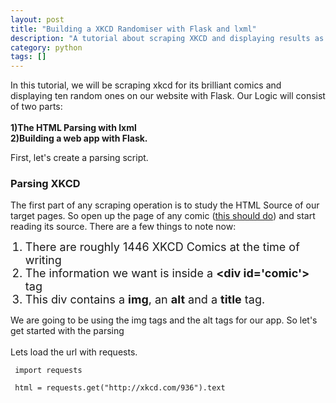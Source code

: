 ```yaml
---
layout: post
title: "Building a XKCD Randomiser with Flask and lxml"
description: "A tutorial about scraping XKCD and displaying results as a web app with Flask."
category: python  
tags: []
---
```


In this tutorial, we will be scraping xkcd for its brilliant comics and displaying ten random ones on our website with Flask.
Our Logic will consist of two parts:<br/><br/>
<b>1)The HTML Parsing with lxml</br>
2)Building a web app with Flask.</b></br>

First, let's create a parsing script.
<h3>Parsing XKCD</h3>
<p>The first part of any scraping operation is to study the HTML Source of our target pages. So open up the page of any comic (<a href="http://xkcd.com/936/">this should do</a>) and start reading its source.
	There are a few things to note now:</p>
	<ol style="padding-bottom: 0px;">
		<li style="font-size:18px">There are roughly 1446 XKCD Comics at the time of writing</li>
		<li style="font-size:18px">The information we want is inside a <b>&lt;div id='comic'&gt;</b> tag </li>
		<li style="font-size:18px">This div contains a <b>img</b>, an <b>alt</b> and a <b>title</b> tag.</li>
	</ol>

<p>We are going to be using the img tags and the alt tags for our app. So let's get started with the parsing <br/><br/>
   Lets load the url with requests.
</p>

     import requests
	 
	 html = requests.get("http://xkcd.com/936").text
	 


     

    